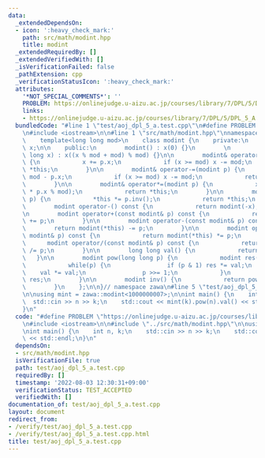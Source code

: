 ```yaml
---
data:
  _extendedDependsOn:
  - icon: ':heavy_check_mark:'
    path: src/math/modint.hpp
    title: modint
  _extendedRequiredBy: []
  _extendedVerifiedWith: []
  _isVerificationFailed: false
  _pathExtension: cpp
  _verificationStatusIcon: ':heavy_check_mark:'
  attributes:
    '*NOT_SPECIAL_COMMENTS*': ''
    PROBLEM: https://onlinejudge.u-aizu.ac.jp/courses/library/7/DPL/5/DPL_5_A
    links:
    - https://onlinejudge.u-aizu.ac.jp/courses/library/7/DPL/5/DPL_5_A
  bundledCode: "#line 1 \"test/aoj_dpl_5_a.test.cpp\"\n#define PROBLEM \"https://onlinejudge.u-aizu.ac.jp/courses/library/7/DPL/5/DPL_5_A\"\
    \n#include <iostream>\n\n#line 1 \"src/math/modint.hpp\"\nnamespace zawa {\n\n\
    \    template<long long mod>\n    class modint {\n    private:\n        long long\
    \ x;\n\n    public:\n        modint() : x(0) {}\n        \n        modint(long\
    \ long x) : x((x % mod + mod) % mod) {}\n\n        modint& operator+=(modint p)\
    \ {\n            x += p.x;\n            if (x >= mod) x -= mod;\n            return\
    \ *this;\n        }\n\n        modint& operator-=(modint p) {\n            x +=\
    \ mod - p.x;\n            if (x >= mod) x -= mod;\n            return *this;\n\
    \        }\n\n        modint& operator*=(modint p) {\n            x = (1LL * x\
    \ * p.x % mod);\n            return *this;\n        }\n\n        modint& operator/=(modint\
    \ p) {\n            *this *= p.inv();\n            return *this;\n        }\n\n\
    \        modint operator-() const {\n            return modint(-x);\n        }\n\
    \n        modint operator+(const modint& p) const {\n            return modint(*this)\
    \ += p;\n        }\n\n        modint operator-(const modint& p) const {\n    \
    \        return modint(*this) -= p;\n        }\n\n        modint operator*(const\
    \ modint& p) const {\n            return modint(*this) *= p;\n        }\n\n  \
    \      modint operator/(const modint& p) const {\n            return modint(*this)\
    \ /= p;\n        }\n\n        long long val() {\n            return x;\n     \
    \   }\n\n        modint pow(long long p) {\n            modint res(1), val(x);\n\
    \            while(p) {\n                if (p & 1) res *= val;\n            \
    \    val *= val;\n                p >>= 1;\n            }\n            return\
    \ res;\n        }\n\n        modint inv() {\n            return pow(mod - 2);\n\
    \        }\n    };\n\n}// namespace zawa\n#line 5 \"test/aoj_dpl_5_a.test.cpp\"\
    \n\nusing mint = zawa::modint<1000000007>;\n\nint main() {\n    int n, k;\n  \
    \  std::cin >> n >> k;\n    std::cout << mint(k).pow(n).val() << std::endl;\n\
    }\n"
  code: "#define PROBLEM \"https://onlinejudge.u-aizu.ac.jp/courses/library/7/DPL/5/DPL_5_A\"\
    \n#include <iostream>\n\n#include \"../src/math/modint.hpp\"\n\nusing mint = zawa::modint<1000000007>;\n\
    \nint main() {\n    int n, k;\n    std::cin >> n >> k;\n    std::cout << mint(k).pow(n).val()\
    \ << std::endl;\n}\n"
  dependsOn:
  - src/math/modint.hpp
  isVerificationFile: true
  path: test/aoj_dpl_5_a.test.cpp
  requiredBy: []
  timestamp: '2022-08-03 12:30:31+09:00'
  verificationStatus: TEST_ACCEPTED
  verifiedWith: []
documentation_of: test/aoj_dpl_5_a.test.cpp
layout: document
redirect_from:
- /verify/test/aoj_dpl_5_a.test.cpp
- /verify/test/aoj_dpl_5_a.test.cpp.html
title: test/aoj_dpl_5_a.test.cpp
---
```

